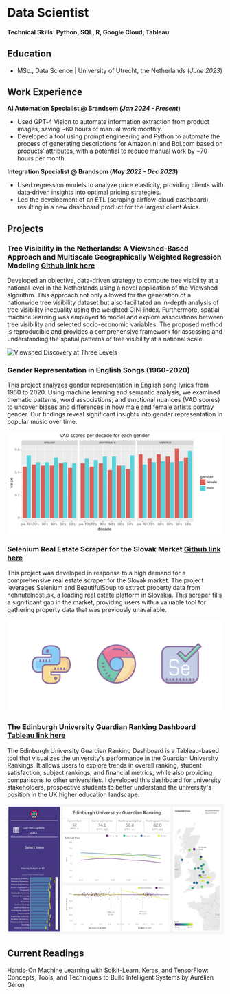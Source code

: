 # Data Scientist

#### Technical Skills: Python, SQL, R, Google Cloud, Tableau

## Education
- MSc., Data Science | University of Utrecht, the Netherlands (_June 2023_)

## Work Experience
**AI Automation Specialist @ Brandsom (_Jan 2024 - Present_)**
-  Used GPT‑4 Vision to automate information extraction from product images, saving ~60 hours of manual work monthly.
-  Developed a tool using prompt engineering and Python to automate the process of generating descriptions for Amazon.nl and Bol.com based on products’ attributes, with a potential to reduce manual work by ~70 hours per month.

**Integration Specialist @ Brandsom (_May 2022 - Dec 2023_)**
- Used regression models to analyze price elasticity, providing clients with data‑driven insights into optimal pricing strategies.
- Led the development of an ETL (scraping‑airflow‑cloud‑dashboard), resulting in a new dashboard product for the largest client Asics.

## Projects
### Tree Visibility in the Netherlands: A Viewshed‑Based Approach and Multiscale Geographically Weighted Regression Modeling [Github link here](https://github.com/Spatial-Data-Science-and-GEO-AI-Lab/2.5D-GreenViewIndex-Netherlands)

Developed an objective, data-driven strategy to compute tree visibility at a national level in the Netherlands using a novel application of the Viewshed algorithm. This approach not only allowed for the generation of a nationwide tree visibility dataset but also facilitated an in-depth analysis of tree visibility inequality using the weighted GINI index. Furthermore, spatial machine learning was employed to model and explore associations between tree visibility and selected socio-economic variables. The proposed method is reproducible and provides a comprehensive framework for assessing and understanding the spatial patterns of tree visibility at a national scale.

![Viewshed Discovery at Three Levels](/assets/img/vgvi_three_levels_results.png)

### Gender Representation in English Songs (1960‑2020) 

This project analyzes gender representation in English song lyrics from 1960 to 2020. Using machine learning and semantic analysis, we examined thematic patterns, word associations, and emotional nuances (VAD scores) to uncover biases and differences in how male and female artists portray gender. Our findings reveal significant insights into gender representation in popular music over time.

![Vad Scores](/assets/img/vad_scores_each_gender.png)

### Selenium Real Estate Scraper for the Slovak Market [Github link here](https://github.com/ondrejmlynarc/scraping-real-estate-selenium)

This project was developed in response to a high demand for a comprehensive real estate scraper for the Slovak market. The project leverages Selenium and BeautifulSoup to extract property data from nehnutelnosti.sk, a leading real estate platform in Slovakia. This scraper fills a significant gap in the market, providing users with a valuable tool for gathering property data that was previously unavailable.

![Selenium Scraper](/assets/img/selenium_scraping.png)

### The Edinburgh University Guardian Ranking Dashboard [Tableau link here]([https://github.com/ondrejmlynarc/scraping-real-estate-selenium](https://public.tableau.com/app/profile/ondrej.mlynarcik/viz/GuardianRankingDashboard/Dashboard))

The Edinburgh University Guardian Ranking Dashboard is a Tableau-based tool that visualizes the university's performance in the Guardian University Rankings. It allows users to explore trends in overall ranking, student satisfaction, subject rankings, and financial metrics, while also providing comparisons to other universities. I developed this dashboard for university stakeholders, prospective students to better understand the university's position in the UK higher education landscape. 

![Dashboard](/assets/img/dashboard_edinburghuni.png)

## Current Readings

Hands-On Machine Learning with Scikit-Learn, Keras, and TensorFlow: Concepts, Tools, and Techniques to Build Intelligent Systems by Aurélien Géron
